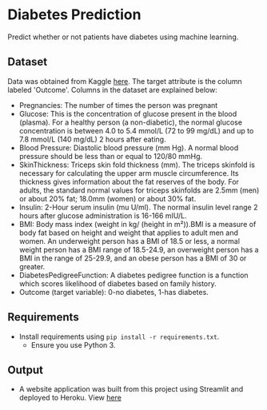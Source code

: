 # Diabetes Prediction
Predict whether or not patients have diabetes using machine learning. 

## Dataset 
Data was obtained from Kaggle [here](https://www.kaggle.com/code/vincentlugat/pima-indians-diabetes-eda-prediction-0-906/data). The target attribute is the column labeled 'Outcome'. Columns in the dataset are explained below:
- Pregnancies: The number of times the person was pregnant
- Glucose: This is the concentration of glucose present in the blood (plasma). For a healthy person (a non-diabetic), the normal glucose concentration is between 4.0 to 5.4 mmol/L (72 to 99 mg/dL) and up to 7.8 mmol/L (140 mg/dL) 2 hours after eating.
- Blood Pressure: Diastolic blood pressure (mm Hg). A normal blood pressure should be less than or equal to 120/80 mmHg.
- SkinThickness: Triceps skin fold thickness (mm). The triceps skinfold is necessary for calculating the upper arm muscle circumference. Its thickness gives information about the fat reserves of the body. For adults, the standard normal values for triceps skinfolds are 2.5mm (men) or about 20% fat; 18.0mm (women) or about 30% fat.
- Insulin: 2-Hour serum insulin (mu U/ml). The normal insulin level range 2 hours after glucose administration is 16-166 mIU/L.
- BMI: Body mass index (weight in kg/ (height in m²)).BMI is a measure of body fat based on height and weight that applies to adult men and women. An underweight person has a BMI of 18.5 or less, a normal weight person has a BMI range of 18.5-24.9, an overweight person has a BMI in the range of 25-29.9, and an obese person has a BMI of 30 or greater.
- DiabetesPedigreeFunction: A diabetes pedigree function is a function which scores likelihood of diabetes based on family history.
- Outcome (target variable): 0-no diabetes, 1-has diabetes.

## Requirements
- Install requirements using `pip install -r requirements.txt`.
  - Ensure you use Python 3.

## Output
- A website application was built from this project using Streamlit and deployed to Heroku. View [here](https://diadetect.herokuapp.com/)
